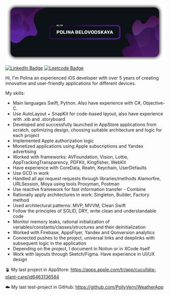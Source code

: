 <img src="https://github.com/PollyVern/PollyVern/blob/main/Content/Banner_PolinaBelovodskaya.png"></p>
[![LinkedIn Badge](https://img.shields.io/badge/LinkedIn-Profile-informational?style=flat&logo=linkedin&logoColor=white&color=2A0A42)](https://www.linkedin.com/in/polina-belovodskaya/) [![Leetcode Badge](https://img.shields.io/badge/Leetcode-Profile-informational?style=flat&logo=leetcode&logoColor=white&color=2A0A42)](https://leetcode.com/PollyVern/)

Hi, I'm Polina an experienced iOS developer with over 5 years of creating innovative and user-friendly applications for different devices.

My skills:

- Main languages Swift, Python. Also have experience with C#, Objective-C.
- Use AutoLayout + SnapKit for code-based layout, also have experience with .xib and .storyboard
- Developed and successfully launched in AppStore applications from scratch, optimizing design, choosing suitable architecture and logic for each project
- Implemented Apple authorization logic
- Monetized applications using Apple subscriptions and Yandex advertising
- Worked with frameworks: AVFoundation, Vision, Lottie, AppTrackingTransparency, PDFKit, Kingfisher, WebKit
- Have experience with CoreData, Realm, Keychain, UserDefaults
- Use GCD in work
- Handled all api request requests through libraries/methods Alamorfire, URLSession, Moya using tools Proxyman, Postman
- Use reactive framework for fast information transfer - Combine
- Rationally apply architectures in work: Singleton, Builder, Factory method
- Used architectural patterns: MVP, MVVM, Clean Swift
- Follow the principles of SOLID, DRY, write clean and understandable code
- Monitor memory leaks, rational initialization of variables/constants/classes/structures and their deinitialization
- Worked with Firebase, AppsFlyer, Yandex and Qonversion analytics
- Connected pushes to the project, universal links and deeplinks with subsequent logic in the application
- Depending on the project, I document in Notion or in XCode itself
- Work with layouts through Sketch/Figma. Have experience in UI/UX design

🪴 My last project in AppStore: https://apps.apple.com/tr/app/cucullata-plant-care/id6463136584

☁️ My last test-project in GitHub: https://github.com/PollyVern/WeatherApp


